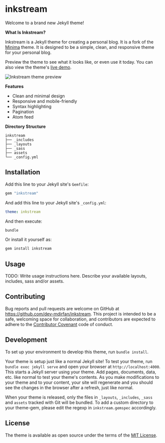 # inkstream

Welcome to a brand new Jekyll theme!

**What Is Inkstream?**

Inkstream is a Jekyll theme for creating a personal blog. It is a fork of the [Minima](https://github.com/dev-mdirfan/inkstream/fork) theme. It is designed to be a simple, clean, and responsive theme for your personal blog.

Preview the theme to see what it looks like, or even use it today. You can also view the theme's [live demo](https://inkstream.netlify.app/).

![Inkstream theme preview](/screenshot.png)

**Features**

- Clean and minimal design
- Responsive and mobile-friendly
- Syntax highlighting
- Pagination
- Atom feed
<!-- - SEO optimized
- Google Analytics
- Disqus comments -->
<!-- - Tested in all major browsers, including **IE and Edge**
- Built in **Service Worker** so it can work offline and on slow connections
- **Configurable colours** and typography in a single settings file
- Extensive set of **shortcodes** to include various elements; such as buttons, icons, figure images and more
- Solid **typographic framework** from [Sassline](https://sassline.com/)
- Configurable navigation via a single file
- Modular Jekyll components
- Post category support in the form of a single post index page grouped by category
- Built in live search using JavaScript
- **Contact form** built in using [Formspree](https://formspree.io/)
- Designed with **[Siteleaf](https://www.siteleaf.com/)** in mind
- Has 9 of the most popular networks as performant sharing buttons
- Has documentation -->

**Directory Structure**

```plaintext
inkstream
├── _includes
├── _layouts
├── _sass
├── assets
└── _config.yml
```

## Installation

Add this line to your Jekyll site's `Gemfile`:

```ruby
gem "inkstream"
```

And add this line to your Jekyll site's `_config.yml`:

```yaml
theme: inkstream
```

And then execute:

```bash
bundle
```

Or install it yourself as:

```bash
gem install inkstream
```

## Usage

TODO: Write usage instructions here. Describe your available layouts, includes, sass and/or assets.

## Contributing

Bug reports and pull requests are welcome on GitHub at https://github.com/dev-mdirfan/inkstream. This project is intended to be a safe, welcoming space for collaboration, and contributors are expected to adhere to the [Contributor Covenant](https://www.contributor-covenant.org/) code of conduct.

## Development

To set up your environment to develop this theme, run `bundle install`.

Your theme is setup just like a normal Jekyll site! To test your theme, run `bundle exec jekyll serve` and open your browser at `http://localhost:4000`. This starts a Jekyll server using your theme. Add pages, documents, data, etc. like normal to test your theme's contents. As you make modifications to your theme and to your content, your site will regenerate and you should see the changes in the browser after a refresh, just like normal.

When your theme is released, only the files in `_layouts`, `_includes`, `_sass` and `assets` tracked with Git will be bundled.
To add a custom directory to your theme-gem, please edit the regexp in `inkstream.gemspec` accordingly.

## License

The theme is available as open source under the terms of the [MIT License](https://opensource.org/licenses/MIT).
